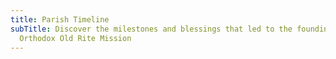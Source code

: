 ```yaml
---
title: Parish Timeline
subTitle: Discover the milestones and blessings that led to the founding of our
  Orthodox Old Rite Mission
---
```

